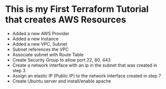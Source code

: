 # This is my First Terraform Tutorial that creates AWS Resources

- Added a new AWS Provider
- Added a new Instance
- Added a new VPC, Subnet
- Subnet references the VPC
- Associate subnet with Route Table
- Create Security Group to allow port 22, 80, 443
- Create a network interface with an ip in the subnet that was created in step 3
- Assign an elastic IP (Public IP) to the network interface created in step 7
- Create Ubuntu server and install/enable apache
